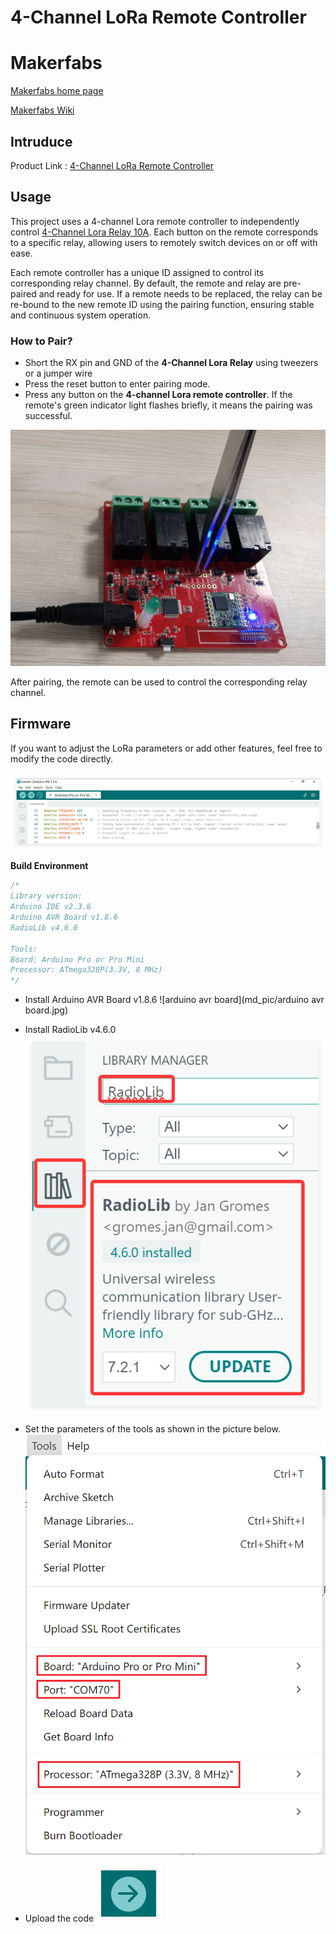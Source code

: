 # 4-Channel LoRa Remote Controller

# Makerfabs

[Makerfabs home page](https://www.makerfabs.com/)

[Makerfabs Wiki](https://wiki.makerfabs.com/)


## Intruduce

Product Link : [4-Channel LoRa Remote Controller]()


## Usage

This project uses a 4-channel Lora remote controller to independently control [4-Channel Lora Relay 10A](https://www.makerfabs.com/4-channel-lora-relay-10a.html). Each button on the remote corresponds to a specific relay, allowing users to remotely switch devices on or off with ease. 

Each remote controller has a unique ID assigned to control its corresponding relay channel. By default, the remote and relay are pre-paired and ready for use. If a remote needs to be replaced, the relay can be re-bound to the new remote ID using the pairing function, ensuring stable and continuous system operation.

### How to Pair?

- Short the RX pin and GND of the **4-Channel Lora Relay** using tweezers or a jumper wire
- Press the reset button to enter pairing mode. 
- Press any button on the **4-channel Lora remote controller**. 
If the remote's green indicator light flashes briefly, it means the pairing was successful. 

![pair](md_pic/pair.jpg)

After pairing, the remote can be used to control the corresponding relay channel.

## Firmware

If you want to adjust the LoRa parameters or add other features, feel free to modify the code directly.

![lora_conf](md_pic/lora_conf.jpg)

**Build Environment**

```c++
/*
Library version:
Arduino IDE v2.3.6
Arduino AVR Board v1.8.6
RadioLib v4.6.0

Tools:
Board: Arduino Pro or Pro Mini
Processor: ATmega328P(3.3V, 8 MHz)
*/
```

- Install Arduino AVR Board v1.8.6
![arduino avr board](md_pic/arduino avr board.jpg)

- Install RadioLib v4.6.0
![radiolib](md_pic/radiolib.jpg)

- Set the parameters of the tools as shown in the picture below.
![board](md_pic/board.jpg)

- Upload the code
![upload](md_pic/upload.jpg)